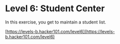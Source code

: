 Level 6: Student Center
=======================

In this exercise, you get to maintain a student list.

[https://levels-b.hacker101.com/level6](https://levels-b.hacker101.com/level6)
